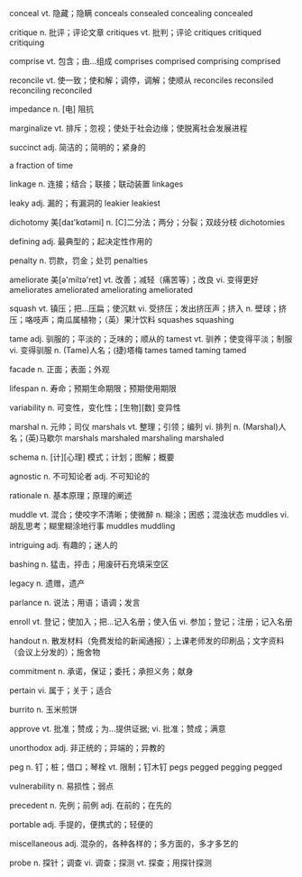 conceal vt. 隐藏；隐瞒 conceals consealed concealing concealed

critique n. 批评；评论文章 critiques vt. 批判；评论 critiques critiqued critiquing

comprise vt. 包含；由…组成 comprises comprised comprising comprised

reconcile vt. 使一致；使和解；调停，调解；使顺从 reconciles reconsiled reconciling reconciled

impedance n. [电] 阻抗

marginalize vt. 排斥；忽视；使处于社会边缘；使脱离社会发展进程

succinct adj. 简洁的；简明的；紧身的

a fraction of time

linkage n. 连接；结合；联接；联动装置 linkages

leaky adj. 漏的；有漏洞的 leakier leakiest

dichotomy 美[daɪ'kɑtəmi] n. [C]二分法；两分；分裂；双歧分枝 dichotomies

defining adj. 最典型的；起决定性作用的

penalty n. 罚款，罚金；处罚 penalties

ameliorate 美[ə'milɪə'ret] vt. 改善；减轻（痛苦等）；改良 vi. 变得更好 ameliorates ameliorated ameliorating ameliorated

squash vt. 镇压；把…压扁；使沉默 vi. 受挤压；发出挤压声；挤入 n. 壁球；挤压；咯吱声；南瓜属植物；（英）果汁饮料 squashes squashing

tame adj. 驯服的；平淡的；乏味的；顺从的 tamest vt. 驯养；使变得平淡；制服 vi. 变得驯服 n. (Tame)人名；(捷)塔梅 tames tamed taming tamed

facade n. 正面；表面；外观

lifespan n. 寿命；预期生命期限；预期使用期限

variability n. 可变性，变化性；[生物][数] 变异性

marshal n. 元帅；司仪 marshals vt. 整理；引领；编列 vi. 排列 n. (Marshal)人名；(英)马歇尔 marshals marshaled marshaling marshaled

schema n. [计][心理] 模式；计划；图解；概要

agnostic n. 不可知论者 adj. 不可知论的

rationale n. 基本原理；原理的阐述

muddle vt. 混合；使咬字不清晰；使微醉 n. 糊涂；困惑；混浊状态 muddles vi. 胡乱思考；糊里糊涂地行事 muddles muddling

intriguing adj. 有趣的；迷人的

bashing n. 猛击，抨击；用废矸石充填采空区

legacy n. 遗赠，遗产

parlance n. 说法；用语；语调；发言

enroll vt. 登记；使加入；把...记入名册；使入伍 vi. 参加；登记；注册；记入名册

handout n. 散发材料（免费发给的新闻通报）；上课老师发的印刷品；文字资料 （会议上分发的）；施舍物

commitment n. 承诺，保证；委托；承担义务；献身

pertain vi. 属于；关于；适合

burrito n. 玉米煎饼

approve vt. 批准；赞成；为…提供证据; vi. 批准；赞成；满意

unorthodox adj. 非正统的；异端的；异教的

peg n. 钉；桩；借口；琴栓 vt. 限制；钉木钉 pegs pegged pegging pegged

vulnerability n. 易损性；弱点

precedent n. 先例；前例 adj. 在前的；在先的

portable adj. 手提的，便携式的；轻便的

miscellaneous adj. 混杂的，各种各样的；多方面的，多才多艺的

probe n. 探针；调查 vi. 调查；探测 vt. 探查；用探针探测

